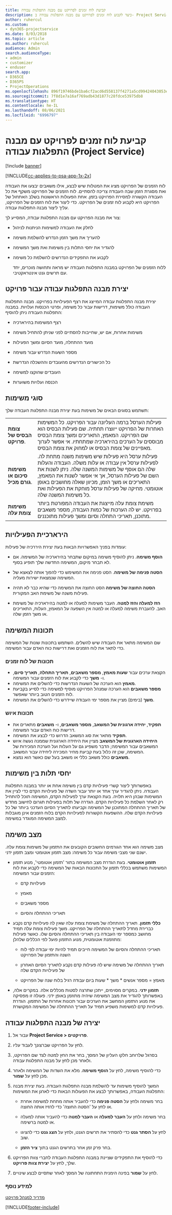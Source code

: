 ```yaml
---
title: קביעת לוח זמנים לפרויקט עם מבנה התפלגות עבודה
description: כיצד לקבוע לוח זמנים לפרויקט עם מבנה התפלגות עבודה ב- Project Service
author: ruhercul
ms.custom:
- dyn365-projectservice
ms.date: 8/03/2018
ms.topic: article
ms.author: ruhercul
audience: Admin
search.audienceType:
- admin
- customizer
- enduser
search.app:
- D365CE
- D365PS
- ProjectOperations
ms.openlocfilehash: 896f19746bde1ba6cf2acd6d558137f4271a5cd99424043053eefe128d3b4250
ms.sourcegitcommit: 7f8d1e7a16af769adb43d1877c28fdce53975db8
ms.translationtype: HT
ms.contentlocale: he-IL
ms.lasthandoff: 08/06/2021
ms.locfileid: "6996797"
---
```

# <a name="schedule-a-project-with-a-work-breakdown-structure-project-service"></a>קביעת לוח זמנים לפרויקט עם מבנה התפלגות עבודה (Project Service)

[!include [banner](../includes/psa-now-project-operations.md)]

[!INCLUDE[cc-applies-to-psa-app-1x-2x](../includes/cc-applies-to-psa-app-1x-2x.md)]

לוח הזמנים של הפרויקט מציג את המטלות שיש לבצע, אילו משאבים יבצעו את העבודה ואת מסגרת הזמן שבה העבודה צריכה להסתיים. לוח הזמנים של הפרויקט משקף את כל העבודה הקשורה למסירת הפרויקט בזמן. אחת הפעולות הראשונות בשלב האתחול של הפרויקט היא לקבוע לוח זמנים של הפרויקט. כדי ליצור את לוח הזמנים של הפרויקט, עליך ליצור מבנה התפלגות עבודה.  
  
 צור את מבנה הפרויקט עם מבנה התפלגות עבודה, המסייע לך:  
  
- לחלק את העבודה למשימות הניתנות לניהול  
  
- להעריך את משך הזמן הנדרש להשלמת משימה  
  
- להגדיר את יחסי התלות בין משימות ואת משך המשימה  
  
- לקבוע את התפקידים הנדרשים להשלמת כל משימה  
  
  ללוח הזמנים של הפרויקט במבנה התפלגות העבודה יש מראה ותחושה מוכרים, יחד עם תרשים גנט אינטראקטיבי.  
  
## <a name="create-a-work-breakdown-structure-for-a-project"></a>יצירת מבנה התפלגות עבודה עבור פרויקט  
 יצירת מבנה התפלגות עבודה המייצג את רצף הפעילויות בפרויקט. מבנה התפלגות העבודה כולל משימות, דרישות עבור כל משימה, ופרטי הכנסות ועלויות. במבנה התפלגות העבודה ניתן להוסיף:  
  
-   רצף המשימות בהירארכיה  
  
-   משימות אחרות, אם יש, שחייבות להסתיים לפני שניתן להתחיל משימה  
  
-   מועד ההתחלה, מועד הסיום ומשך הפעילות  
  
-   מספר השעות הנדרש עבור משימה  
  
-   כל הכישורים הנדרשים מהעובדים וההשכלה הנדרשת  
  
-   העובדים שהוקצו למשימה  
  
-   הכנסה ועלויות משוערות  
  
## <a name="task-types"></a>סוגי משימות  
תשתמש בסוגים הבאים של משימות בעת יצירת מבנה התפלגות העבודה שלך:  

| | | 
|---------------------------------------|-----------------------------------------------------------------| 
| **צומת הבסיס של פרויקט**. | פעילות הערסל ברמה העליונה עבור הפרויקט. כל המשימות האחרות של הפרויקט ייווצרו תחתיה. שם פעילות הבסיס הוא שם הפרויקט. המאמץ, התאריכים ומשך צומת הבסיס מבוססים על הערכים בהירארכיה שמתחתיו. אי אפשר לערוך מאפיינים של צומת הבסיס או למחוק את צומת הבסיס. | 
| **משימות סיכום או גורם מכיל**. | פעילות ערסל היא פעילות שיש משימות משנה מתחת לה. לפעילות ערסל אין עבודה או עלות משלה. העבודה והעלות שלה הם אוסף של משימות המשנה שלה. ניתן לשנות את השם של פעילות הערסל, אך אי אפשר לשנות את המאמץ, התאריכים או משך הזמן, מכיוון שאלה מחושבים באופן אוטומטי. מחיקה של פעילות ערסל מוחקת את הפעילות ואת כל משימות המשנה שלה.|  
| **משימות צומת עלה** | משימת צומת עלה מייצגת את העבודה המפורטת ביותר בפרויקט. יש לה הערכות של כמות העבודה, מספר משאבים מתוכנן, תאריכי התחלה וסיום ומשך פעילות מתוכננים.|

  
## <a name="task-hierarchy"></a>הירארכיית הפעילויות  
 עומדות בפניך האפשרויות הבאות בעת יצירת היררכיה של פעילות:  
  
- **הוסף משימה**.   ניתן להוסיף משימה במיקום שתבחר בהירארכיה של המשימה. אם לא תבחר מיקום, המשימה החדשה שלך תופיע בסוף.  
  
- **הסטה פנימה של משימה**.   הסט פנימה את המשימש כדי להפוך אותה לצאצא של המשימה שנמצאת ישירות מעליה.  
  
- **הסטה החוצה של משימה**   הסט החוצה את המשימה כדי שהיא כבר לא תהיה פעילות משנה של משימת האב המקורית.  
  
- **הזז למעלה והזז למטה**.   העבר משימות למעלה או למטה בהירארכיה של משימת האב. להעברת משימה למעלה או למטה אין השפעה על המאמץ, העלות, התאריכים או משך הזמן שלה.  
  
## <a name="task-attributes"></a>תכונות המשימה  
 שם המשימה מתאר את העבודה שיש להשלים. השתמש בתכונות שונות של המשימה כדי לתאר את לוח הזמנים ואת דרישות כוח האדם עבור המשימה.  
  
### <a name="schedule-attributes"></a>תכונות של לוח זמנים

 - הקצאת ערכים עבור **שעות מאמץ**, **מספר משאבים**, **תאריך התחלה**, **תאריך סיום**, ו- **משך** כדי לקבוע את לוח הזמנים עבור המשימה. 
 - **מאמץ** הוא הערכה של השעות הנדרשות כדי להשלים את המשימה.
 - **מספר משאבים** הוא הערכה שמנהל הפרויקט מוסיף למשימה כדי לסייע בקביעת לוח הזמנים הטוב ביותר שאפשר. 
 - **משך** (בימים) מציין את מספר ימי העבודה שיידרש כדי להשלים את המשימה.  
  
### <a name="staffing-attributes"></a>תכונות איוש

 - **תפקיד**, **יחידה ארגונית של המשאב**, **מספר משאבים**, ו- **משאבים** מתארים את דרישות כוח האדם עבור המשימה. 
 - **תפקיד** מתאר את סוג המשאב הדרוש כדי לבצע את המשימה. 
 - **היחידה הארגונית של המשאב** מציין את היחידה הארגונית שממנה נעשה איוש המשאבים עבור המשימה; הדבר משפיע גם על העלות ועל הערכת המכירות של המשימה, שכן זה כלול בעת קביעת מחיר המכירה ליחידה עבור המשאב. 
 - **משאבים** כולל משאב כללי או משאב בעל שם כאשר הוא נמצא.  
  
## <a name="task-dependencies"></a>יחסי תלות בין משימות  
 באפשרותך ליצור קשרי פעילויות קדם בין משימה אחת או יותר במבנה התפלגות העבודה. ניתן להגדיר ערך אחד או יותר עבור השדה של פעילויות הקדם כדי לציין את המשימות שבהן היא תלויה. בעת הקצאת ערך לפעילות הקדם, המשימה תוכל להתחיל רק לאחר השלמת כל פעילויות הקדם. הגדרה של תלות בפעילות תגרום לחישוב מחדש של תאריך ההתחלה המתוכנן של המשימה וקביעתו לתאריך הסיום העדכני ביותר של כל פעילויות הקדם שלה. ההשפעות הקשורות לפעילויות הקדם בלוח הזמנים אינן מוגבלות למצב המשימה המוגדר במשימה.  
  
## <a name="task-mode"></a>מצב משימה  
 מצב משימה הוא אחד הגורמים החשובים הקובעים את התזמון של משימות צומת עלה. ישנם שני מצבי משימה עבור כל משימה: מצב תזמון אוטומטי ומצב תזמון ידני.  
  
-   **תזמון אוטומטי**.   בעת הגדרת מצב המשימה בתור 'תזמון אוטומטי', מנוע תזמון המשימות משתמש בכללי תזמון על התכונות הבאות של המשימה כדי לקבוע את לוח הזמנים עבור המשימה:  
  
    -   ‏‏פעילויות קדם  
  
    -   מאמץ  
  
    -   מספר משאבים  
  
    -   תאריכי ההתחלה והסיום  
  
-   **כללי תזמון**.   תאריך ההתחלה של משימת צומת עלה שאין לה פעילויות קדם נקבע כברירת מחדל לתאריך ההתחלה של הפרויקט. משך פעילות צומת עלה תמיד מחושב כמספר ימי העבודה בין תאריכי ההתחלה והסיום שלו. כאשר פעילות מתוזמנת אוטומטית, מנוע התזמון פועל לפי הכללים שלהלן:  
  
    -   תאריכי ההתחלה והסיום של המשימה חייבים תמיד להיות ימי עבודה לפי לוח השנה והתזמון של הפרויקט  
  
    -   תאריך ההתחלה של משימה שיש לה פעילות קדם נקבע לתאריך הסיום האחרון של פעילויות הקדם שלה  
  
    -   מאמץ = מספר אנשים * משך * שעות ביום עבודה רגיל בלוח שנה של הפרויקט  
  
-   **תזמון ידני**.   במקרים מסוימים, ייתכן שתרצה לסטות מכללים אלה. במקרים אלה, באפשרותך להגדיר את מצב המשימה שיהיה מתוזמן באופן ידני. פעולה זו מפסיקה את מנוע התזמון המחשב את הערכים עבור תכונות אחרות של התזמון. הגדרת פעילויות קדם למשימות משפיע תמיד על תאריך ההתחלה של המשימה המקושרת.  
  
## <a name="create-a-work-breakdown-structure"></a>יצירה של מבנה התפלגות עבודה  
  
1.  עבור אל **Project Service > פרויקטים**.  
  
2.  לחץ על הפרויקט שברצונך לעבוד עליו.  
  
3.  בסרגל שלרוחב חלקו העליון של המסך, בחר את החץ למטה לצד שם הפרויקט, ולאחר מכן לחץ על מבנה התפלגות עבודה.  
  
4.  כדי להוסיף משימה, לחץ על **הוסף משימה**. מלא את השדות של המשימה ולאחר מכן לחץ על **שמור**.  
  
5.  המשך להוסיף משימות עד להשלמת מבנה התפלגות העבודה. בעת יצירת מבנה התפלגות העבודה, באפשרותך לבצע את הפעולות הבאות כדי לארגן את המשימות:  
  
    -   בחר משימה ולחץ על **הסטה פנימה** כדי להעביר אותה מתחת למשימה אחרת או לחץ על 'הסטה החוצה' כדי להזיז אותה החוצה.  
  
    -   בחר משימה ולחץ על **העבר למעלה** או **העבר למטה** כדי להעביר אותה למעלה או למטה ברשימה.  
  
    -   לחץ על **הסתר גנט** כדי להסתיר את תרשים הגנט, ולחץ על **הצג גנט** כדי להציגו שוב.  
  
    -   בחר פרק זמן אחר בתרשים הגנט בתוך **ציר הזמן**.  
  
6.  כדי להוסיף את התפקידים שציינת במבנה התפלגות העבודה לחברי צוות הפרויקט שלך, לחץ על **יצירת צוות פרויקט**.  
  
7.  לחץ על **שמור** בפינה הימנית התחתונה של המסך לאחר שתסיים לבצע שינויים.  
  
### <a name="see-also"></a>למידע נוסף  
 [מדריך למנהל פרויקט](../psa/project-manager-guide.md)


[!INCLUDE[footer-include](../includes/footer-banner.md)]